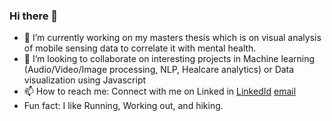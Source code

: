### Hi there 👋

- 🔭 I’m currently working on my masters thesis which is on visual analysis of mobile sensing data to correlate it with mental health.
- 👯 I’m looking to collaborate on interesting projects in Machine learning (Audio/Video/Image processing, NLP, Healcare analytics) or Data visualization using Javascript
- 📫 How to reach me: Connect with me on Linked in [LinkedId](http://linkedin.com/in/mohd11/) [email](mohd.muzamil.08@outlook.com)
- Fun fact: I like Running, Working out, and hiking.



<!--
**mohd-muzamil/mohd-muzamil** is a ✨ _special_ ✨ repository because its `README.md` (this file) appears on your GitHub profile.

Here are some ideas to get you started:

- 🔭 I’m currently working on ...
- 🌱 I’m currently learning ...
- 👯 I’m looking to collaborate on ...
- 🤔 I’m looking for help with ...
- 💬 Ask me about ...
- 📫 How to reach me: ...
- 😄 Pronouns: ...
- ⚡ Fun fact: ...
-->
